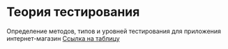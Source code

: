 # Теория тестирования
Определение методов, типов и уровней тестирования для приложения интернет-магазин
[Ссылка на таблицу](https://docs.google.com/spreadsheets/d/1CD4KIbXTCspzZh1GZ2MLYO_E5YWhgZiVIhxTN892l3w/edit?usp=sharing)
